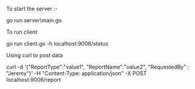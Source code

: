 
To start the server :- 

go run server\main.go

To run client 

go run client.go -h localhost:9006/status

Using curl to post data 

curl -d '{"ReportType":"value1", "ReportName":"value2", "RequestedBy" : "Jeremy"}' -H "Content-Type: application/json" -X POST localhost:9006/report
